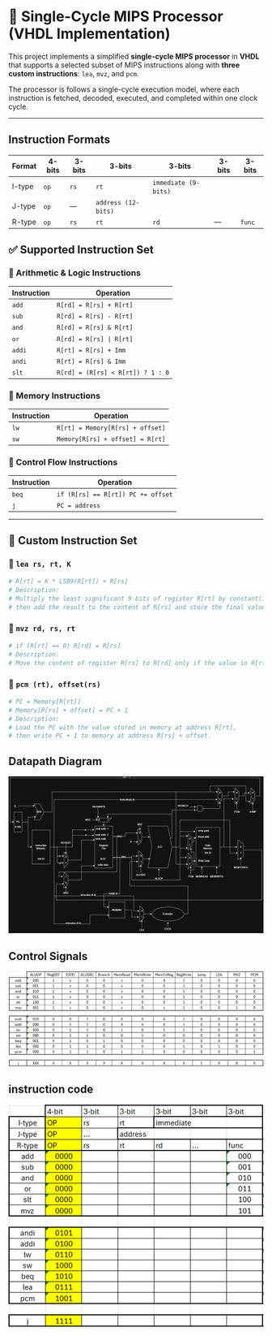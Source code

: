 # 🧠 Single-Cycle MIPS Processor (VHDL Implementation)

This project implements a simplified **single-cycle MIPS processor** in **VHDL** that supports a selected subset of MIPS instructions along with **three custom instructions**: `lea`, `mvz`, and `pcm`.

The processor is follows a single-cycle execution model, where each instruction is fetched, decoded, executed, and completed within one clock cycle.

---
## Instruction Formats
| Format  | 4-bits | 3-bits | 3-bits | 3-bits       | 3-bits       | 3-bits |
|---------|--------|--------|--------|--------------|--------------|--------|
| I-type  | `op`   | `rs`   | `rt`   |               `immediate (9-bits)`   |
| J-type  | `op`   | —      |                    `address (12-bits)`        |
| R-type  | `op`   | `rs`   | `rt`   | `rd`         |  —           | `func` |

## ✅ Supported Instruction Set

### 🔹 Arithmetic & Logic Instructions
| Instruction | Operation                          |
|-------------|-------------------------------------|
| `add`       | `R[rd] = R[rs] + R[rt]`            |
| `sub`       | `R[rd] = R[rs] - R[rt]`            |
| `and`       | `R[rd] = R[rs] & R[rt]`            |
| `or`        | `R[rd] = R[rs] \| R[rt]`            |
| `addi`      | `R[rt] = R[rs] + Imm`              |
| `andi`      | `R[rt] = R[rs] & Imm`              |
| `slt`       | `R[rd] = (R[rs] < R[rt]) ? 1 : 0`   |

### 🔹 Memory Instructions
| Instruction | Operation                           |
|-------------|--------------------------------------|
| `lw`        | `R[rt] = Memory[R[rs] + offset]`    |
| `sw`        | `Memory[R[rs] + offset] = R[rt]`    |

### 🔹 Control Flow Instructions
| Instruction | Operation                          |
|-------------|-------------------------------------|
| `beq`       | `if (R[rs] == R[rt]) PC += offset` |
| `j`         | `PC = address`                     |

---

## 🧪 Custom Instruction Set

### 🔸 `lea rs, rt, K`
```mips
# R[rt] = K * LSB9(R[rt]) + R[rs]
# Description:
# Multiply the least significant 9 bits of register R[rt] by constant(immediate) K,
# then add the result to the content of R[rs] and store the final value in R[rt].
```

### 🔸 `mvz rd, rs, rt`
```mips
# if (R[rt] == 0) R[rd] = R[rs]
# Description:
# Move the content of register R[rs] to R[rd] only if the value in R[rt] is zero.
```

### 🔸 `pcm (rt), offset(rs)`
```mips
# PC = Memory[R[rt]]
# Memory[R[rs] + offset] = PC + 1
# Description:
# Load the PC with the value stored in memory at address R[rt],
# then write PC + 1 to memory at address R[rs] + offset.
```
## Datapath Diagram
![Datapath Diagram](./docs/datapath.png)

## Control Signals
![Control Signals](./docs/signals.png)

## instruction code
![instruction code](./docs/instruction_code.png)
